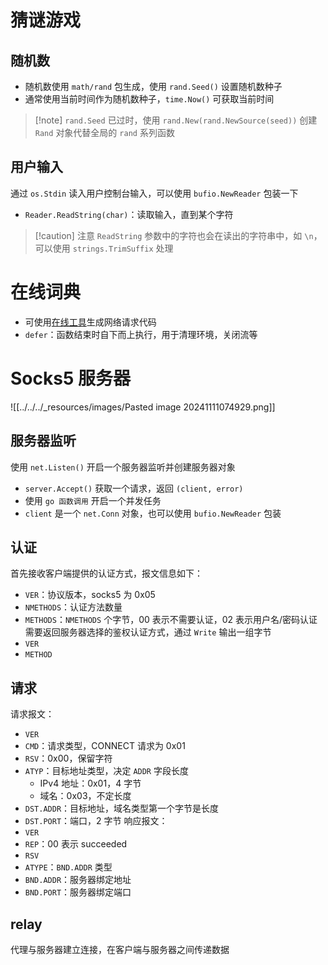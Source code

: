 # 猜谜游戏
## 随机数

- 随机数使用 `math/rand` 包生成，使用 `rand.Seed()` 设置随机数种子
- 通常使用当前时间作为随机数种子，`time.Now()` 可获取当前时间

> [!note] `rand.Seed` 已过时，使用 `rand.New(rand.NewSource(seed))` 创建 `Rand` 对象代替全局的 `rand` 系列函数

## 用户输入

通过 `os.Stdin` 读入用户控制台输入，可以使用 `bufio.NewReader` 包装一下
- `Reader.ReadString(char)`：读取输入，直到某个字符

>[!caution] 注意 `ReadString` 参数中的字符也会在读出的字符串中，如 `\n`，可以使用 `strings.TrimSuffix` 处理
# 在线词典

- 可使用[在线工具](https://curlconverter.com/go/)生成网络请求代码
- `defer`：函数结束时自下而上执行，用于清理环境，关闭流等
# Socks5 服务器

![[../../../_resources/images/Pasted image 20241111074929.png]]
## 服务器监听

使用 `net.Listen()` 开启一个服务器监听并创建服务器对象
- `server.Accept()` 获取一个请求，返回 `(client, error)`
- 使用 `go 函数调用` 开启一个并发任务
- `client` 是一个 `net.Conn` 对象，也可以使用 `bufio.NewReader` 包装
## 认证

首先接收客户端提供的认证方式，报文信息如下：
- `VER`：协议版本，socks5 为 0x05
- `NMETHODS`：认证方法数量
- `METHODS`：`NMETHODS` 个字节，00 表示不需要认证，02 表示用户名/密码认证
需要返回服务器选择的鉴权认证方式，通过 `Write` 输出一组字节
- `VER`
- `METHOD`
## 请求

请求报文：
- `VER`
- `CMD`：请求类型，CONNECT 请求为 0x01
- `RSV`：0x00，保留字符
- `ATYP`：目标地址类型，决定 `ADDR` 字段长度
	- IPv4 地址：0x01，4 字节
	- 域名：0x03，不定长度
- `DST.ADDR`：目标地址，域名类型第一个字节是长度
- `DST.PORT`：端口，2 字节
响应报文：
- `VER`
- `REP`：00 表示 succeeded
- `RSV`
- `ATYPE`：`BND.ADDR` 类型
- `BND.ADDR`：服务器绑定地址
- `BND.PORT`：服务器绑定端口
## relay

代理与服务器建立连接，在客户端与服务器之间传递数据